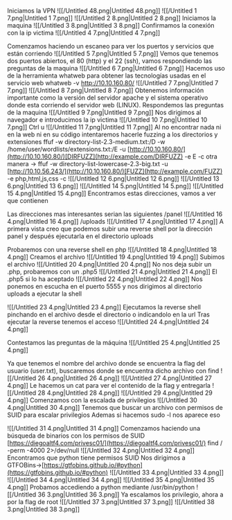   
Iniciamos la VPN
![[/Untitled 48.png|Untitled 48.png]]
![[/Untitled 1 7.png|Untitled 1 7.png]]
![[/Untitled 2 8.png|Untitled 2 8.png]]
Iniciamos la maquina
![[/Untitled 3 8.png|Untitled 3 8.png]]
Confirmamos la conexión con la ip victima
![[/Untitled 4 7.png|Untitled 4 7.png]]
  
Comenzamos haciendo un escaneo para ver los puertos y servicios que están corriendo
![[/Untitled 5 7.png|Untitled 5 7.png]]
Vemos que tenemos dos puertos abiertos, el 80 (http) y el 22 (ssh), vamos respondiendo las preguntas de la maquina
![[/Untitled 6 7.png|Untitled 6 7.png]]
Hacemos uso de la herramienta whatweb para obtener las tecnologías usadas en el servicio web
whatweb -v http://10.10.160.80/
![[/Untitled 7 7.png|Untitled 7 7.png]]
![[/Untitled 8 7.png|Untitled 8 7.png]]
Obtenemos información importante como la versión del servidor apache y el sistema operativo donde esta corriendo el servidor web (LINUX).
Respondemos las preguntas de la maquina
![[/Untitled 9 7.png|Untitled 9 7.png]]
Nos dirigimos al navegador e introducimos la ip victima
![[/Untitled 10 7.png|Untitled 10 7.png]]
Ctrl u
![[/Untitled 11 7.png|Untitled 11 7.png]]
Al no encontrar nada ni en la web ni en su código intentaremos hacerle fuzzing a los directorios y extensiones
ffuf -w directory-list-2.3-medium.txt:/D -w /home/user/wordlists/extensions.txt:/E -u [http://10.10.160.80/](http://10.10.160.80/)[DIRFUZZ](http://example.com/DIRFUZZ) -e E -c
otra manera →
ffuf -w directory-list-lowercase-2.3-big.txt -u [http://10.10.56.243/](http://10.10.160.80/)[FUZZ](http://example.com/FUZZ) -e php,html,js,css -c
![[/Untitled 12 6.png|Untitled 12 6.png]]
![[/Untitled 13 6.png|Untitled 13 6.png]]
![[/Untitled 14 5.png|Untitled 14 5.png]]
![[/Untitled 15 4.png|Untitled 15 4.png]]
Encontramos estas direcciones, vamos a ver que contienen
  
Las direcciones mas interesantes serian las siguientes
/panel
![[/Untitled 16 4.png|Untitled 16 4.png]]
/uploads
![[/Untitled 17 4.png|Untitled 17 4.png]]
A primera vista creo que podemos subir una reverse shell por la dirección panel y después ejecutarla en el directorio uploads
  
Probaremos con una reverse shell en php
![[/Untitled 18 4.png|Untitled 18 4.png]]
Creamos el archivo
![[/Untitled 19 4.png|Untitled 19 4.png]]
Subimos el archivo
![[/Untitled 20 4.png|Untitled 20 4.png]]
No nos deja subir un .php, probaremos con un .php5
![[/Untitled 21 4.png|Untitled 21 4.png]]
El .php5 si lo ha aceptado
![[/Untitled 22 4.png|Untitled 22 4.png]]
Nos ponemos en escucha en el puerto 5555 y nos dirigimos al directorio uploads a ejecutar la shell
  
![[/Untitled 23 4.png|Untitled 23 4.png]]
Ejecutamos la reverse shell pinchando en el archivo desde el directorio o indicandolo en la url
Tras ejecutar la reverse tenemos el acceso
![[/Untitled 24 4.png|Untitled 24 4.png]]
  
Contestamos las preguntas de la máquina
![[/Untitled 25 4.png|Untitled 25 4.png]]
  
Ya que tenemos el nombre del archivo donde se encuentra la flag del usuario (user.txt), buscaremos donde se encuentra dicho archivo con find
![[/Untitled 26 4.png|Untitled 26 4.png]]
![[/Untitled 27 4.png|Untitled 27 4.png]]
Le hacemos un cat para ver el contenido de la flag y entregarla
![[/Untitled 28 4.png|Untitled 28 4.png]]
![[/Untitled 29 4.png|Untitled 29 4.png]]
Comenzamos con la escalada de privilegios
![[/Untitled 30 4.png|Untitled 30 4.png]]
Tenemos que buscar un archivo con permisos de SUID para escalar privilegios
Ademas si hacemos sudo -l nos aparece eso
  
![[/Untitled 31 4.png|Untitled 31 4.png]]
Comenzamos haciendo una búsqueda de binarios con los permisos de SUID
[https://diegoaltf4.com/privesc01/](https://diegoaltf4.com/privesc01/)
find / -perm -4000 2>/dev/null
![[/Untitled 32 4.png|Untitled 32 4.png]]
Encontramos que python tiene permisos SUID
Nos dirigimos a GTFOBins→[https://gtfobins.github.io/#python](https://gtfobins.github.io/#python)
![[/Untitled 33 4.png|Untitled 33 4.png]]
![[/Untitled 34 4.png|Untitled 34 4.png]]
![[/Untitled 35 4.png|Untitled 35 4.png]]
Probamos accediendo a python mediante /usr/bin/python
![[/Untitled 36 3.png|Untitled 36 3.png]]
Ya escalamos los privilegio, ahora a por la flag de root
![[/Untitled 37 3.png|Untitled 37 3.png]]
![[/Untitled 38 3.png|Untitled 38 3.png]]